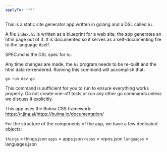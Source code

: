 ```yaml
---
applyTo: '**'
---
```

This is a static site generator app written in golang and a DSL called `hi`.

A file `index.hi` is written as a blueprint for a web site; the app generates an html page out of it. It is documented so it serves as a self-documenting file to the language itself.

SPEC.md is the DSL spec for `hi`.

Any time changes are made, the `hi` program needs to be re-built and the html data re-rendered. Running this command will accomplish that:

```
go run dev.go
```

This command is sufficient for you to run to ensure everything works properly. Do not create one-off tests or run any other go commands unless we discuss it explicitly.

This app uses the Bulma CSS framework:
https://r.jina.ai/https://bulma.io/documentation/

For the structure of the components of the app, we have a few dedicated objects:

`things`    = things.json
`apps`      = apps.json
`repos`     = repos.json
`languages` = languages.json
